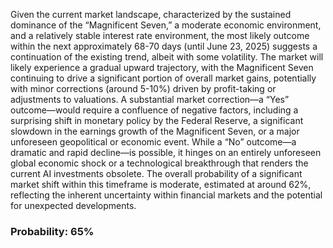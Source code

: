 Given the current market landscape, characterized by the sustained dominance of the “Magnificent Seven,” a moderate economic environment, and a relatively stable interest rate environment, the most likely outcome within the next approximately 68-70 days (until June 23, 2025) suggests a continuation of the existing trend, albeit with some volatility. The market will likely experience a gradual upward trajectory, with the Magnificent Seven continuing to drive a significant portion of overall market gains, potentially with minor corrections (around 5-10%) driven by profit-taking or adjustments to valuations. A substantial market correction—a “Yes” outcome—would require a confluence of negative factors, including a surprising shift in monetary policy by the Federal Reserve, a significant slowdown in the earnings growth of the Magnificent Seven, or a major unforeseen geopolitical or economic event. While a “No” outcome—a dramatic and rapid decline—is possible, it hinges on an entirely unforeseen global economic shock or a technological breakthrough that renders the current AI investments obsolete. The overall probability of a significant market shift within this timeframe is moderate, estimated at around 62%, reflecting the inherent uncertainty within financial markets and the potential for unexpected developments.


### Probability: 65%
